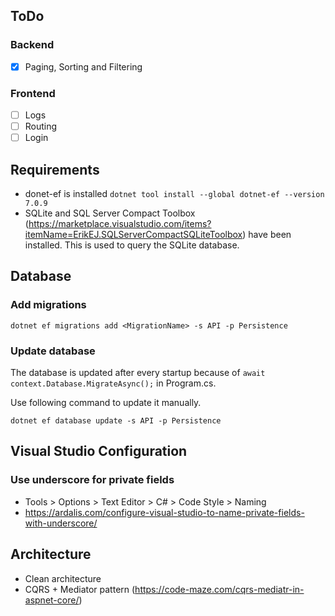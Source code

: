 ## ToDo

### Backend

- [x] Paging, Sorting and Filtering

### Frontend

- [ ] Logs
- [ ] Routing
- [ ] Login

## Requirements

- donet-ef is installed `dotnet tool install --global dotnet-ef --version 7.0.9`
- SQLite and SQL Server Compact Toolbox (https://marketplace.visualstudio.com/items?itemName=ErikEJ.SQLServerCompactSQLiteToolbox) have been installed. This is used to query the SQLite database.

## Database

### Add migrations

```
dotnet ef migrations add <MigrationName> -s API -p Persistence
```

### Update database

The database is updated after every startup because of `await context.Database.MigrateAsync();` in Program.cs.

Use following command to update it manually.

```
dotnet ef database update -s API -p Persistence
```

## Visual Studio Configuration

### Use underscore for private fields

- Tools > Options > Text Editor > C# > Code Style > Naming
- https://ardalis.com/configure-visual-studio-to-name-private-fields-with-underscore/

## Architecture

- Clean architecture
- CQRS + Mediator pattern (https://code-maze.com/cqrs-mediatr-in-aspnet-core/)